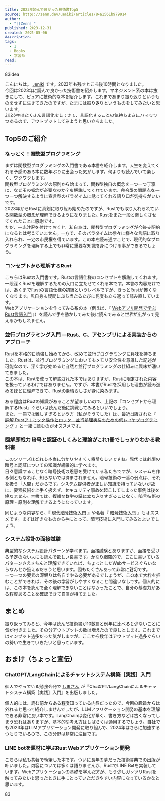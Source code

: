 ```yaml
---
title: 2023年読んで良かった技術書Top5
source: https://zenn.dev/ueniki/articles/84a1561b979914
author:
  - "[[Zenn]]"
published: 2023-12-31
created: 2025-05-06
description: 
tags:
  - 1
  - Books
  - 学習系
read:
---
```

83[idea](https://zenn.dev/tech-or-idea)

こんにちは。 [ueniki](https://twitter.com/ueeeeniki) です。2023年も残すところ後10時間となりました。  
今回は2023年に読んで良かった技術書を紹介します。マネジメント系の本は抜きにして、ピュアに技術的な本を紹介します。これまであまり振り返りというものをせずに生きてきたのですが、たまには振り返りというものをしてみたいと思います。  
2023年はたくさん言語化をしてきて、言語化することの気持ちよさにハマりつつあるので、アウトプットしてみようと思い立ちました。

## Top5のご紹介

### なっとく！関数型プログラミング

まずは関数型プログラミングの入門書である本書を紹介します。人生を変えてくれる予感のある本に数年ぶりに出会った気がします。何よりも読んでいて楽しく、ワクワクします。  
関数型プログラミングの原則から始まって、関数型独自の概念を一つ一つ丁寧に、なぜその概念が必要なのか？を解説してくれています。命令型の問題点を一つ一つ解決するように宣言型のパラダイムに誘ってくれる語り口が気持ちがいいです。  
2023年からRustに真剣に取り組み始めたのですが、Rustでも取り入れられている関数型の概念が理解できるようになりました。Rustをまた一段と楽しくさせてくれたことに感謝です。  
ただ、一応注釈を付けておくと、私自身は、関数型プログラミングが今後支配的になるとは考えていません。一方で、そのパラダイムは徐々に様々な言語に取り入れられ、一定の市民権を得ています。この本を読み通すことで、現代的なプログラミングを理解する上でも非常に重要な知識を身につける事ができるでしょう。

### コンセプトから理解するRust

こちらはRustの入門書です。Rustの言語仕様のコンセプトを解説してくれます。一段深くRustを理解するための入口に立たせてくれる本です。本書の内容だけでは、あくまでRustの言語仕様の初級というレベルですが、きっとRustが怖くなくなります。私自身も疑問にぶち当たるたびに何度も立ち返って読み直しています。  
Webアプリケーションを作ってみる系の本（例えば、『 [Webアプリ開発で学ぶ Rust言語入門](https://amzn.asia/d/9dxK4Bm) 』）を読んで手を動かしてみた後に読んでみると世界が広がって見えるかもしれません。

### 並行プログラミング入門 ―Rust、C、アセンブリによる実装からのアプローチ

Rustを本格的に勉強し始めてから、改めて並行プログラミングに興味を持ちました。Rustは、並行プログラミングにおいてもメモリ安全性を意識した記述が可能なので、深く学び始めると自然と並行プログラミングの仕組みに興味が湧いてきました。  
この本は、Rustを使って解説された本ではありますが、Rustに限定された内容を扱っているわけではありません。ですが、本書がRustを採用した理由が読み進めるほどに理解できて、Rustの素晴らしさが身に染みます。

ある程度はRustの知識があることが望ましいので、上記の『コンセプトから理解するRust』ぐらいは読んだ後に挑戦してみるといいでしょう。  
また、一冊では難しすぎるという方（私がそうでした）は、最近出版された『 [詳解 Rustアトミック操作とロック―並行処理実装のための低レイヤプログラミング](https://amzn.asia/d/97KOnvF) 』と一緒に読むのがオススメです。

### 図解即戦力 暗号と認証のしくみと理論がこれ1冊でしっかりわかる教科書

このシリーズはどれも本当に分かりやすくて素晴らしいですね。現代では必須の暗号と認証についての知識が網羅的に学べます。  
日々意識することなく暗号技術の恩恵を受けている私たちですが、システムを作る側ともなれば、知らないでは済まされません。暗号技術の一番の弱点は、それを扱う「人間」だからです。システム提供者が正しい知識を持っていないが故に、要素技術を上手く扱えず、セキュリティ事故を起こしてしまった事例は後を絶ちません。本書では、複雑な数学の話に立ち入りすぎることなく、暗号技術の原理・原則を理解できるようになっています。

同じような内容なら、『 [現代暗号技術入門](https://amzn.asia/d/6tqe9hh) 』や名著『 [暗号技術入門](https://amzn.asia/d/97KOnvF) 』もオススメです。まずは好きなものから手にとって、暗号技術に入門してみるとよいでしょう。

### システム設計の面接試験

典型的なシステム設計パターンが学べます。面接試験とありますが、面接を受ける予定のない人にも読んで欲しい良書です。かなり網羅的で、ここに書いているパターンさえきちんと理解できていれば、ちょっとしたWebサービスぐらいならなんとか扱えるだろうと思います。図もたくさんあって非常に親切です。  
一つ一つの要素の深堀りは各自でやる必要があるでしょうが、この本で大枠を掴むことができれば、その後の学習がしやすくなること間違いなしです。個人的には、この本を読んで全く理解できないことはなかったことで、自分の基礎力がある程度あることを確認できて自信が持てました。

## まとめ

振り返ってみると、今年は読んだ技術書が10数冊と例年に比べると少ないことに気が付きました。その分アウトプットの数は増えたので良しとします。これまではインプット過多だった気がしますが、ここから数年はアウトプット過多ぐらいの勢いで生きていきたいと思っています。

## おまけ（ちょっと宣伝）

### ChatGPT/LangChainによるチャットシステム構築［実践］入門

個人でやっている勉強会発で [しまさん](https://x.com/oshima_123?s=20) が『ChatGPT/LangChainによるチャットシステム構築［実践］入門』を出版しました。

個人的には、読む前からある程度知っている内容だったので、今回の趣旨からは外れると思って紹介しませんでしたが、LLMアプリケーション開発の基本を理解できる非常に良い本です。LangChainは変化が早く、書き方などは古くなってしまう恐れはありますが、基本的な考え方はしばらくは通用するでしょう。自社でも2023年はLLMアプリケーション開発に取り組んで、2024年はさらに加速するつもりでいるので、この分野は非常に注目です。

### LINE botを題材に学ぶRust Webアプリケーション開発

こちらは私も共著で執筆した本です。ついに長年の夢だった技術書典での出版が叶いました。内容については多くは語りませんが、RustでLINE Botを実装しています。Webアプリケーションの基礎を学んだ方が、もう少しガッツリRustを触ってみたいと思ったときに手にとっていただきやすい内容になっているかなと思います。

83